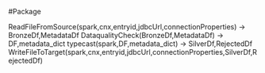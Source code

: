 #Package

ReadFileFromSource(spark,cnx,entryid,jdbcUrl,connectionProperties) -> BronzeDf,MetadataDf
DataqualityCheck(BronzeDf,MetadataDf) -> DF,metadata_dict
typecast(spark,DF,metadata_dict) -> SilverDf,RejectedDf
WriteFileToTarget(spark,cnx,entryid,jdbcUrl,connectionProperties,SilverDf,RejectedDf)